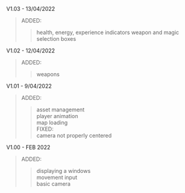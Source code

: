 V1.03 - 13/04/2022
>ADDED:
>>health, energy, experience indicators
>>weapon and magic selection boxes

V1.02 - 12/04/2022
>ADDED:
>>weapons

V1.01 - 9/04/2022
>ADDED:  
>>asset management  
>>player animation  
>>map loading  
>FIXED:  
>>camera not properly centered  

V1.00 - FEB 2022
>ADDED:  
>>displaying a windows  
>>movement input  
>>basic camera  